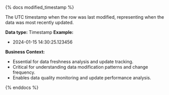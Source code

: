 {% docs modified_timestamp %}

The UTC timestamp when the row was last modified, representing when the data was most recently updated.

**Data type:** Timestamp
**Example:**
- 2024-01-15 14:30:25.123456

**Business Context:**
- Essential for data freshness analysis and update tracking.
- Critical for understanding data modification patterns and change frequency.
- Enables data quality monitoring and update performance analysis.

{% enddocs %}